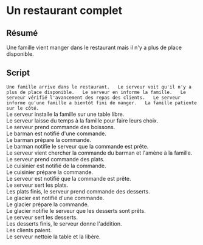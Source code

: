 Un restaurant complet
=====================

Résumé
------
Une famille vient manger dans le restaurant mais il n'y a plus de place disponible.

Script
------

`Une famille arrive dans le restaurant.  
Le serveur voit qu'il n'y a plus de place disponible.  
Le serveur en informe la famille.  
Le serveur vérifié l'avancement des repas des clients.  
Le serveur informe qu'une famille a bientôt fini de manger.  
La famille patiente sur le côté.`  
Le serveur installe la famille sur une table libre.  
Le serveur laisse du temps à la famille pour faire leurs choix.  
Le serveur prend commande des boissons.  
Le barman est notifié d'une commande.  
Le barman prépare la commande.  
Le barman notifie le serveur que la commande est prête.  
Le serveur vient chercher la commande du barman et l'amène à la famille.  
Le serveur prend commande des plats.  
Le cuisinier est notifié de la commande.  
Le cuisinier prépare la commande.  
Le serveur est notifié que la commande est prête.  
Le serveur sert les plats.  
Les plats finis, le serveur prend commande des desserts.  
Le glacier est notifié d'une commande.  
Le glacier prépare la commande.  
Le glacier notifie le serveur que les desserts sont prêts.  
Le serveur sert les desserts.  
Les desserts finis, le serveur donne l'addition.  
Les clients paient.  
Le serveur nettoie la table et la libère.
